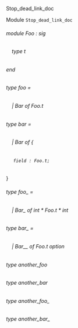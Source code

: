 Stop_dead_link_doc

Module  `` Stop_dead_link_doc `` 

###### module Foo : sig

######     type t


###### end

###### type foo = 
######     | Bar of Foo.t



###### type bar = 
######     | Bar of {
######      `` field : Foo.t; `` 

}



###### type foo_ = 
######     | Bar_ of int * Foo.t * int



###### type bar_ = 
######     | Bar__ of Foo.t option



###### type another_foo

###### type another_bar

###### type another_foo_

###### type another_bar_

